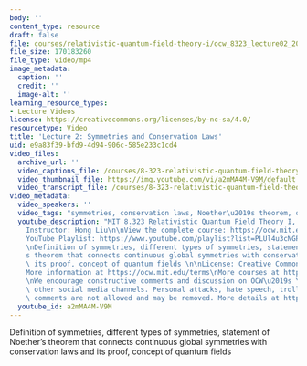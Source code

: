 ```yaml
---
body: ''
content_type: resource
draft: false
file: courses/relativistic-quantum-field-theory-i/ocw_8323_lecture02_2023feb08_360p_16_9.mp4
file_size: 170183260
file_type: video/mp4
image_metadata:
  caption: ''
  credit: ''
  image-alt: ''
learning_resource_types:
- Lecture Videos
license: https://creativecommons.org/licenses/by-nc-sa/4.0/
resourcetype: Video
title: 'Lecture 2: Symmetries and Conservation Laws'
uid: e9a83f39-bfd9-4d94-906c-585e233c1cd4
video_files:
  archive_url: ''
  video_captions_file: /courses/8-323-relativistic-quantum-field-theory-i-spring-2023/1JJCeeqqOswjWCNy_08ITgFhsfEHkFRcC_transcript.webvtt
  video_thumbnail_file: https://img.youtube.com/vi/a2mMA4M-V9M/default.jpg
  video_transcript_file: /courses/8-323-relativistic-quantum-field-theory-i-spring-2023/1JJCeeqqOswjWCNy_08ITgFhsfEHkFRcC_transcript.pdf
video_metadata:
  video_speakers: ''
  video_tags: "symmetries, conservation laws, Noether\u2019s theorem, quantum fields"
  youtube_description: "MIT 8.323 Relativistic Quantum Field Theory I, Spring 2023\n\
    Instructor: Hong Liu\n\nView the complete course: https://ocw.mit.edu/courses/8-323-relativistic-quantum-field-theory-i-spring-2023/\n\
    YouTube Playlist: https://www.youtube.com/playlist?list=PLUl4u3cNGP61AV6bhf4mB3tCyWQrI_uU5\n\
    \nDefinition of symmetries, different types of symmetries, statement of Noether\u2019\
    s theorem that connects continuous global symmetries with conservation laws and\
    \ its proof, concept of quantum fields \n\nLicense: Creative Commons BY-NC-SA\n\
    More information at https://ocw.mit.edu/terms\nMore courses at https://ocw.mit.edu\n\
    \nWe encourage constructive comments and discussion on OCW\u2019s YouTube and\
    \ other social media channels. Personal attacks, hate speech, trolling, and inappropriate\
    \ comments are not allowed and may be removed. More details at https://ocw.mit.edu/comments.\n"
  youtube_id: a2mMA4M-V9M
---
```

Definition of symmetries, different types of symmetries, statement of Noether’s theorem that connects continuous global symmetries with conservation laws and its proof, concept of quantum fields